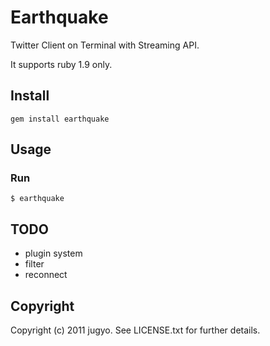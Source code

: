 Earthquake
====

Twitter Client on Terminal with Streaming API.

It supports ruby 1.9 only.

Install
----

    gem install earthquake

Usage
----

### Run

    $ earthquake

TODO
----

* plugin system
 * filter
* reconnect

Copyright
----

Copyright (c) 2011 jugyo. See LICENSE.txt for further details.